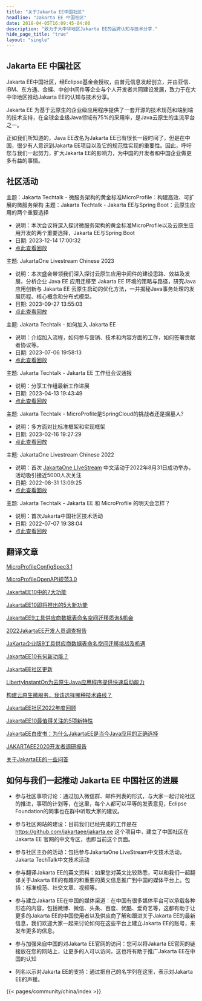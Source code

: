 ```yaml
---
title: "关于Jakarta EE中国社区"
headline: "Jakarta EE 中国社区"
date: 2018-04-05T16:09:45-04:00
description: "致力于大中华地区Jakarta EE的品牌认知与技术分享."
hide_page_title: "true"
layout: "single"
---
```


## Jakarta EE 中国社区

Jakarta EE中国社区，经Eclipse基金会授权，由普元信息发起创立，并由亚信、IBM、东方通、金蝶、中创中间件等企业与个人开发者共同建设发展，致力于在大中华地区推动Jakarta EE的认知与技术分享。

Jakarta EE 为基于云原生的企业级应用程序提供了一套开源的技术规范和端到端的技术支持，在全球企业级Java领域有75%的采用率，是Java云原生的主流平台之一。

正如我们所知道的，Java EE改名为Jakarta EE已有很长一段时间了，但是在中国，很少有人意识到Jakarta EE项目以及它的规范性实现的重要性。因此，呼吁您与我们一起努力，扩大Jakarta EE的影响力，为中国的开发者和中国企业做更多有益的事情。

## 社区活动

主题：Jakarta Techtalk - 微服务架构的黄金标准MicroProfile：构建高效、可扩展的微服务架构
主题：Jakarta Techtalk - Jakarta EE与Spring Boot：云原生应用的两个重要选择
- 说明：本次会议将深入探讨微服务架构的黄金标准MicroProfile以及云原生应用开发的两个重要选择，Jakarta EE与Spring Boot
- 日期: 2023-12-14 17:00:32
- [点此查看回放](https://meeting.tencent.com/v2/cloud-record/share?id=3bf255e9-88b8-45b4-899b-5c1702f7128d&from=3)

主题: JakartaOne Livestream Chinese 2023
- 说明：本次盛会带领我们深入探讨云原生应用中间件的建设思路、效益及发展，分析企业 Java EE 应用迁移至 Jakarta EE 环境的策略与路径，研究Java应用创新与 Jakarta EE 云原生启动的优化方法，一并揭秘Java事务处理的发展历程、核心概念和分布式模型。
- 日期: 2023-09-27 13:55:03
- [点此查看回放](https://meeting.tencent.com/v2/cloud-record/share?id=a83d46ef-7430-4956-bf47-802012c08ecc&from=3)

主题: Jakarta Techtalk - 如何加入 Jakarta EE
- 说明：介绍加入流程，如何参与营销、技术和内容方面的工作，如何签署贡献者协议等。
- 日期: 2023-07-06 19:58:13
- [点此查看回放](https://meeting.tencent.com/v2/cloud-record/share?id=f533eb21-440a-4a8d-9e28-ad4f7083211a&from=3)

主题: Jakarta Techtalk - Jakarta EE 工作组会议通报
- 说明：分享工作组最新工作进展
- 日期: 2023-04-13 19:43:49
- [点此查看回放](https://meeting.tencent.com/v2/cloud-record/share?id=db2a6491-3430-4caf-8717-c0d66f9562ab&from=3&is-single=true)

主题: Jakarta Techtalk - MicroProfile是SpringCloud的挑战者还是掘墓人?
- 说明：多方面对比标准框架和实现框架
- 日期: 2023-02-16 19:27:29
- [点此查看回放](https://meeting.tencent.com/v2/cloud-record/share?id=2fb667b6-d7c9-43e4-bb8d-01ff680dada7&from=3&is-single=true)

主题: JakartaOne Livestream Chinese 2022
- 说明：首次 [JakartaOne LIveStream](https://jakartaone.org/zh/2022/chinese/) 中文活动于2022年8月31日成功举办，活动吸引接近5000人次关注
- 日期: 2022-08-31 13:09:25
- [点此查看回放](https://meeting.tencent.com/v2/cloud-record/share?id=8a3e8c40-93fb-4616-b280-3bc50b9fcff7&from=3&is-single=true)

主题: Jakarta Techtalk - Jakarta EE 和 MicroProfile 的明天会怎样？
- 说明：首次Jakarta中国社区技术活动
- 日期: 2022-07-07 19:38:04
- [点此查看回放](https://meeting.tencent.com/v2/cloud-record/share?id=343cdca2-098a-416b-aaba-b0b5a973aa5d&from=3)

## 翻译文章
[MicroProfileConfigSpec3.1](http://jakartaee.cn/index.php/archives/129/)

[MicroProfileOpenAPI规范3.0](http://jakartaee.cn/index.php/archives/126/)

[JakartaEE10中的7大功能](http://jakartaee.cn/index.php/archives/125/)

[JakartaEE10即将推出的5大新功能](http://jakartaee.cn/index.php/archives/121/)

[JakartaEE9工具供应商数据表命名空间迁移质询&amp;机会](http://jakartaee.cn/index.php/archives/117/)

[2022JakartaEE开发人员调查报告](http://jakartaee.cn/index.php/archives/115/)

[JaKarta企业版9工具供应商数据表命名空间迁移挑战及机遇](http://jakartaee.cn/index.php/archives/91/)

[JakartaEE10有何新功能？](http://jakartaee.cn/index.php/archives/90/)

[JakartaEE社区更新](http://jakartaee.cn/index.php/archives/88/)

[LibertyInstantOn为云原生Java应用程序提供快速启动能力](http://jakartaee.cn/index.php/archives/58/)

[构建云原生微服务，我该选择哪种技术路线？](http://jakartaee.cn/index.php/archives/51/)

[JakartaEE社区2022年度回顾](http://jakartaee.cn/index.php/archives/49/)

[JakartaEE10最值得关注的5项新特性](http://jakartaee.cn/index.php/archives/48/)

[JakartaEE白皮书：为什么JakartaEE是当今Java应用的正确选择](http://jakartaee.cn/index.php/archives/28/)

[JAKARTAEE2020开发者调研报告](http://jakartaee.cn/index.php/archives/24/)

[关于JakartaEE的一些问答](http://jakartaee.cn/index.php/archives/3/)

## 如何与我们一起推动 Jakarta EE 中国社区的进展

* 参与社区事项讨论：通过加入微信群、邮件列表的形式，与大家一起讨论社区的推进，事项的计划等，在这里，每个人都可以平等的发表意见，Eclipse Foundation的同事也在群中听取大家的建议。

* 参与社区网站的建设：目前我们已经完成的工作是在 https://github.com/jakartaee/jakarta.ee 这个项目中，建立了中国社区在 Jakarta EE 官网的中文专区，也即当前这个页面。

* 参与社区主办的活动：包括参与JakartaOne LiveStream中文技术活动，Jakarta TechTalk中文技术活动 

* 参与翻译Jakarta EE的英文资料：如果您对英文比较熟悉，可以和我们一起翻译关于Jakarta EE的有趣的和重要的英文信息推广到中国的媒体平台上。包括：标准规范、社交文章、视频等。

* 参与建立Jakarta EE在中国的媒体渠道：在中国有很多媒体平台可以承载各种形态的内容，包括微博、微信、头条、百度、优酷、爱奇艺等，这都有助于让更多的Jakarta EE的中国使用者以及供应商了解和跟进关于Jakarta EE的最新信息，我们欢迎大家一起来讨论如何在这些平台上建立Jakarta EE的账号，来发布更多的信息。

* 参与加强来自中国的对Jakarta EE官网的访问：您可以将Jakarta EE官网的链接放在您的网站上，让更多的人可以访问，这也将有助于推广Jakarta EE在中国的认知

* 列名以示对Jakarta EE的支持：通过把自己的名字列在这里，表示对Jakarta EE的声援。

{{< pages/community/china/index >}}

